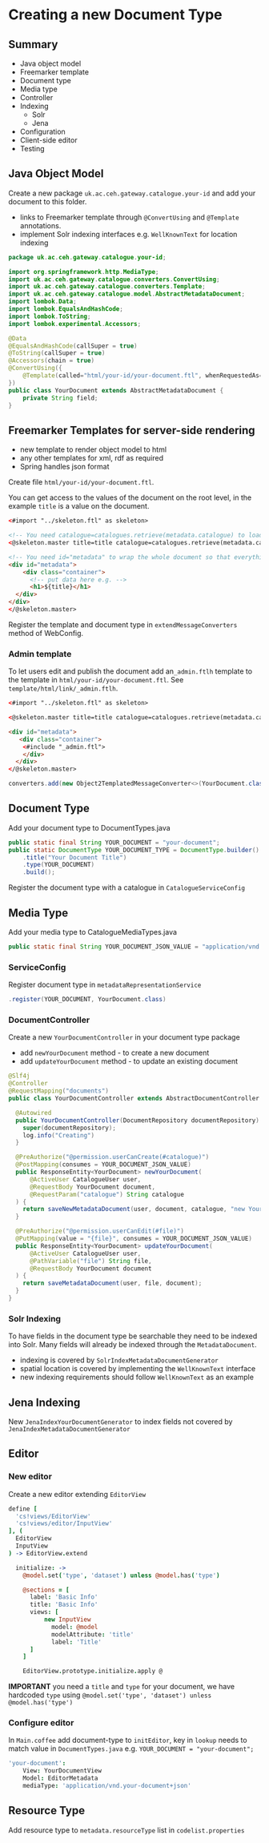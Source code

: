 # Creating a new Document Type

## Summary
* Java object model
* Freemarker template
* Document type
* Media type
* Controller
* Indexing
  * Solr
  * Jena
* Configuration
* Client-side editor
* Testing

## Java Object Model

Create a new package `uk.ac.ceh.gateway.catalogue.your-id` and add your document to this folder.
* links to Freemarker template through `@ConvertUsing` and `@Template` annotations.
* implement Solr indexing interfaces e.g. `WellKnownText` for location indexing

```java
package uk.ac.ceh.gateway.catalogue.your-id;

import org.springframework.http.MediaType;
import uk.ac.ceh.gateway.catalogue.converters.ConvertUsing;
import uk.ac.ceh.gateway.catalogue.converters.Template;
import uk.ac.ceh.gateway.catalogue.model.AbstractMetadataDocument;
import lombok.Data;
import lombok.EqualsAndHashCode;
import lombok.ToString;
import lombok.experimental.Accessors;

@Data
@EqualsAndHashCode(callSuper = true)
@ToString(callSuper = true)
@Accessors(chain = true)
@ConvertUsing({
    @Template(called="html/your-id/your-document.ftl", whenRequestedAs= MediaType.TEXT_HTML_VALUE)
})
public class YourDocument extends AbstractMetadataDocument {
    private String field;
}
```

## Freemarker Templates for server-side rendering

* new template to render object model to html
* any other templates for xml, rdf as required
* Spring handles json format 

Create file `html/your-id/your-document.ftl`.

You can get access to the values of the document on the root level, in the example `title` is a value on the document.

```html
<#import "../skeleton.ftl" as skeleton>

<!-- You need catalogue=catalogues.retrieve(metadata.catalogue) to load your css file -->
<@skeleton.master title=title catalogue=catalogues.retrieve(metadata.catalogue)>

<!-- You need id="metadata" to wrap the whole document so that everything works e.g. _admin.ftlh buttons will work -->
<div id="metadata">
    <div class="container">
      <!-- put data here e.g. -->
      <h1>${title}</h1>
  </div>
</div>
</@skeleton.master>
```

Register the template and document type in `extendMessageConverters` method of WebConfig.

### Admin template

To let users edit and publish the document add an`_admin.ftlh` template to the template
in `html/your-id/your-document.ftl`. See `template/html/link/_admin.ftlh`.

```html
<#import "../skeleton.ftl" as skeleton>

<@skeleton.master title=title catalogue=catalogues.retrieve(metadata.catalogue)>

<div id="metadata">
   <div class="container">
    <#include "_admin.ftl">
    </div>
  </div>
</@skeleton.master>
```

```java
converters.add(new Object2TemplatedMessageConverter<>(YourDocument.class, freemarkerConfiguration()));
```

## Document Type

Add your document type to DocumentTypes.java

```java
public static final String YOUR_DOCUMENT = "your-document";
public static DocumentType YOUR_DOCUMENT_TYPE = DocumentType.builder()
    .title("Your Document Title")
    .type(YOUR_DOCUMENT)
    .build();
```

Register the document type with a catalogue in `CatalogueServiceConfig`

## Media Type

Add your media type to CatalogueMediaTypes.java

```java
public static final String YOUR_DOCUMENT_JSON_VALUE = "application/vnd.your-document+json";
```

### ServiceConfig

Register document type in `metadataRepresentationService`

```java
.register(YOUR_DOCUMENT, YourDocument.class)
```

### DocumentController

Create a new `YourDocumentController` in your document type package

* add `newYourDocument` method - to create a new document
* add `updateYourDocument` method - to update an existing document

```java
@Slf4j
@Controller
@RequestMapping("documents")
public class YourDocumentController extends AbstractDocumentController {

  @Autowired
  public YourDocumentController(DocumentRepository documentRepository) {
    super(documentRepository);
    log.info("Creating")
  }

  @PreAuthorize("@permission.userCanCreate(#catalogue)")
  @PostMapping(consumes = YOUR_DOCUMENT_JSON_VALUE)
  public ResponseEntity<YourDocument> newYourDocument(
      @ActiveUser CatalogueUser user,
      @RequestBody YourDocument document,
      @RequestParam("catalogue") String catalogue
  ) {
    return saveNewMetadataDocument(user, document, catalogue, "new Your Document");
  }

  @PreAuthorize("@permission.userCanEdit(#file)")
  @PutMapping(value = "{file}", consumes = YOUR_DOCUMENT_JSON_VALUE)
  public ResponseEntity<YourDocument> updateYourDocument(
      @ActiveUser CatalogueUser user,
      @PathVariable("file") String file,
      @RequestBody YourDocument document
  ) {
    return saveMetadataDocument(user, file, document);
  }
}
```

### Solr Indexing

To have fields in the document type be searchable they need to be indexed into Solr.
Many fields will already be indexed through the `MetadataDocument`.

* indexing is covered by `SolrIndexMetadataDocumentGenerator`
* spatial location is covered by implementing the `WellKnownText` interface
* new indexing requirements should follow `WellKnownText` as an example 

## Jena Indexing
New `JenaIndexYourDocumentGenerator` to index fields not covered by 
`JenaIndexMetadataDocumentGenerator`

## Editor

### New editor

Create a new editor extending `EditorView`

```coffee
define [
  'cs!views/EditorView'
  'cs!views/editor/InputView'
], (
  EditorView
  InputView
) -> EditorView.extend

  initialize: ->
    @model.set('type', 'dataset') unless @model.has('type')

    @sections = [
      label: 'Basic Info'
      title: 'Basic Info'
      views: [
          new InputView
            model: @model
            modelAttribute: 'title'
            label: 'Title'
      ]
    ]

    EditorView.prototype.initialize.apply @
```

**IMPORTANT** you need a `title` and  `type` for your document,
we have hardcoded `type` using `@model.set('type', 'dataset') unless @model.has('type')`

### Configure editor

In `Main.coffee` add document-type to `initEditor`, key in `lookup` needs to match
value in `DocumentTypes.java` e.g. `YOUR_DOCUMENT = "your-document";`

```coffee
'your-document':
    View: YourDocumentView
    Model: EditorMetadata
    mediaType: 'application/vnd.your-document+json'
```


## Resource Type

Add resource type to `metadata.resourceType` list in `codelist.properties`
